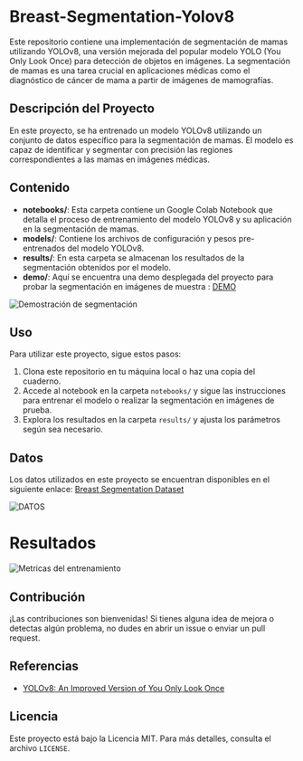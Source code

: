 # Breast-Segmentation-Yolov8

Este repositorio contiene una implementación de segmentación de mamas utilizando YOLOv8, una versión mejorada del popular modelo YOLO (You Only Look Once) para detección de objetos en imágenes. La segmentación de mamas es una tarea crucial en aplicaciones médicas como el diagnóstico de cáncer de mama a partir de imágenes de mamografías.

## Descripción del Proyecto

En este proyecto, se ha entrenado un modelo YOLOv8 utilizando un conjunto de datos específico para la segmentación de mamas. El modelo es capaz de identificar y segmentar con precisión las regiones correspondientes a las mamas en imágenes médicas.

## Contenido

- **notebooks/**: Esta carpeta contiene un Google Colab Notebook que detalla el proceso de entrenamiento del modelo YOLOv8 y su aplicación en la segmentación de mamas.
- **models/**: Contiene los archivos de configuración y pesos pre-entrenados del modelo YOLOv8.
- **results/**: En esta carpeta se almacenan los resultados de la segmentación obtenidos por el modelo.
- **demo/**: Aquí se encuentra una demo desplegada del proyecto para probar la segmentación en imágenes de muestra : [DEMO](https://universe.roboflow.com/uabc-auri0/breast-segmentation-dxcby/model/3)

![Demostración de segmentación](images/segmentation_demo.png)


## Uso

Para utilizar este proyecto, sigue estos pasos:

1. Clona este repositorio en tu máquina local o haz una copia del cuaderno.
2. Accede al notebook en la carpeta `notebooks/` y sigue las instrucciones para entrenar el modelo o realizar la segmentación en imágenes de prueba.
3. Explora los resultados en la carpeta `results/` y ajusta los parámetros según sea necesario.


## Datos

Los datos utilizados en este proyecto se encuentran disponibles en el siguiente enlace: [Breast Segmentation Dataset](https://universe.roboflow.com/uabc-auri0/breast-segmentation-dxcby/dataset/3)

![DATOS](images/segmentation_demo.png)

# Resultados

![Metricas del entrenamiento](images/segmentation_demo.png)



## Contribución

¡Las contribuciones son bienvenidas! Si tienes alguna idea de mejora o detectas algún problema, no dudes en abrir un issue o enviar un pull request.

## Referencias

- [YOLOv8: An Improved Version of You Only Look Once]([link_to_paper](https://github.com/ultralytics/ultralytics))

## Licencia

Este proyecto está bajo la Licencia MIT. Para más detalles, consulta el archivo `LICENSE`.
